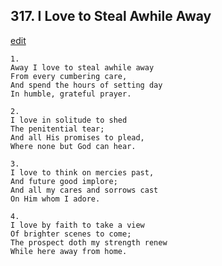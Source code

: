 
## 317.  I Love to Steal Awhile Away
[edit](https://docs.google.com/document/d/1Kwh5w7w8MJsxILgSaUXjsseIKJsX%2Dfh1/edit?mode=html)



    1.
    Away I love to steal awhile away 
    From every cumbering care, 
    And spend the hours of setting day 
    In humble, grateful prayer. 

    2.
    I love in solitude to shed 
    The penitential tear; 
    And all His promises to plead, 
    Where none but God can hear. 

    3.
    I love to think on mercies past, 
    And future good implore; 
    And all my cares and sorrows cast 
    On Him whom I adore. 

    4.
    I love by faith to take a view 
    Of brighter scenes to come; 
    The prospect doth my strength renew 
    While here away from home.
